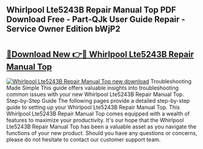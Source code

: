 ## Whirlpool Lte5243B Repair Manual Top PDF Download Free - Part-QJk User Guide Repair - Service Owner Edition bWjP2

# <h2><a href="http://bc31273.oget.top/?id=Whirlpool+Lte5243B+Repair+Manual+Top">🔗Download New 👉🔴 Whirlpool Lte5243B Repair Manual Top</a></h2>

[![Whirlpool Lte5243B Repair Manual Top new download](https://i.imgur.com/5g1atiW.png)](http://bc31273.oget.top/?id=Whirlpool+Lte5243B+Repair+Manual+Top)
Troubleshooting Made Simple This guide offers valuable insights into troubleshooting common issues with your new Whirlpool Lte5243B Repair Manual Top. Step-by-Step Guide The following pages provide a detailed step-by-step guide to setting up your Whirlpool Lte5243B Repair Manual Top. This Whirlpool Lte5243B Repair Manual Top comes equipped with a wealth of features to maximize your productivity. It's our hope that the Whirlpool Lte5243B Repair Manual Top has been a valuable asset as you navigate the functions of your new product. Should you have any questions or concerns, please do not hesitate to contact our customer support team.
